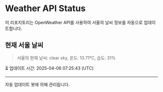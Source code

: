 
# Weather API Status

이 리포지토리는 OpenWeather API를 사용하여 서울의 날씨 정보를 자동으로 업데이트합니다.

## 현재 서울 날씨
> 서울의 현재 날씨: clear sky, 온도: 13.71°C, 습도: 31%

⏳ 업데이트 시간: 2025-04-06 07:25:43 (UTC)

---
자동 업데이트 봇에 의해 관리됩니다.
